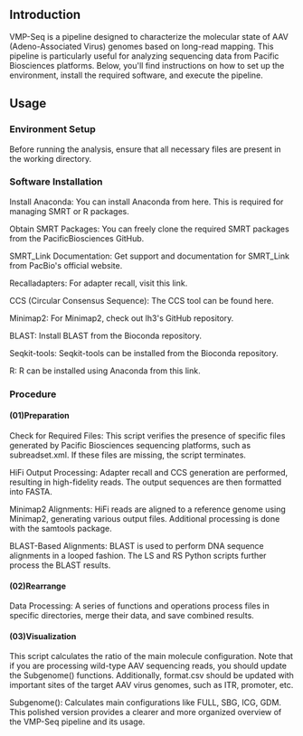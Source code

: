 ## Introduction
VMP-Seq is a pipeline designed to characterize the molecular state of AAV (Adeno-Associated Virus) genomes based on long-read mapping. This pipeline is particularly useful for analyzing sequencing data from Pacific Biosciences platforms. Below, you'll find instructions on how to set up the environment, install the required software, and execute the pipeline.

## Usage
### Environment Setup
Before running the analysis, ensure that all necessary files are present in the working directory.

### Software Installation
Install Anaconda: You can install Anaconda from here. This is required for managing SMRT or R packages.

Obtain SMRT Packages: You can freely clone the required SMRT packages from the PacificBiosciences GitHub.

SMRT_Link Documentation: Get support and documentation for SMRT_Link from PacBio's official website.

Recalladapters: For adapter recall, visit this link.

CCS (Circular Consensus Sequence): The CCS tool can be found here.

Minimap2: For Minimap2, check out lh3's GitHub repository.

BLAST: Install BLAST from the Bioconda repository.

Seqkit-tools: Seqkit-tools can be installed from the Bioconda repository.

R: R can be installed using Anaconda from this link.

### Procedure
#### (01)Preparation
Check for Required Files: This script verifies the presence of specific files generated by Pacific Biosciences sequencing platforms, such as subreadset.xml. If these files are missing, the script terminates.

HiFi Output Processing: Adapter recall and CCS generation are performed, resulting in high-fidelity reads. The output sequences are then formatted into FASTA.

Minimap2 Alignments: HiFi reads are aligned to a reference genome using Minimap2, generating various output files. Additional processing is done with the samtools package.

BLAST-Based Alignments: BLAST is used to perform DNA sequence alignments in a looped fashion. The LS and RS Python scripts further process the BLAST results.

#### (02)Rearrange

Data Processing: A series of functions and operations process files in specific directories, merge their data, and save combined results.

#### (03)Visualization
This script calculates the ratio of the main molecule configuration. Note that if you are processing wild-type AAV sequencing reads, you should update the Subgenome() functions. Additionally, format.csv should be updated with important sites of the target AAV virus genomes, such as ITR, promoter, etc.

Subgenome(): Calculates main configurations like FULL, SBG, ICG, GDM.
This polished version provides a clearer and more organized overview of the VMP-Seq pipeline and its usage.
